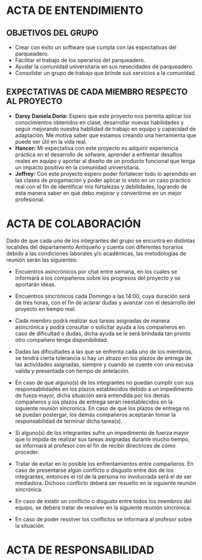 # ACTA DE ENTENDIMIENTO 

## OBJETIVOS DEL GRUPO

- Crear con éxito un software que cumpla con las expectativas del parqueadero.
- Fácilitar el trabajo de los operarios del parqueadero.
- Ayudar la comunidad universitaria en sus nesecidades de parqueadero.
- Consolidar un grupo de trabajo que brinde sus servicios a la comunidad.

## EXPECTATIVAS DE CADA MIEMBRO RESPECTO AL PROYECTO

- **Darsy Daniela Doria:** Espero que este proyecto nos permita aplicar los conocimientos obtenidos en clase, desarrollar nuevas habilidades y seguir mejorando nuestra habilidad de trabajo en equipo y capacidad de adaptación. Me motiva saber que estamos creando una herramienta que puede ser útil en la vida real.
- **Hancer:** Mi expectativa con este proyecto es adquirir experiencia práctica en el desarrollo de sofware, aprender a enfrentar desafíos reales en equipo y aportar al diseño de un producto funcional que tenga un impacto positivo en la comunidad universitaria.   
- **Jeffrey:** Con este proyecto espero poder fortalecer todo lo aprendido en las clases de progamación y poder aplicar lo visto en un caso practico real con el fin de identificar mis fortalezas y debilidades, logrando de esta manera saber en qué debo mejorar y convertirme en un mejor profesional.

# ACTA DE COLABORACIÓN

Dado de que cada uno de los integrantes del grupo se encuntra en distintas localides del departamento Antiqueño y cuenta con diferentes horarios debido a las condiciones laborales y/o académicas, las metodologías de reunión serán las siguientes:

- Encuentros asincrónicos por chat entre semana, en los cuales se informará a los compañeros sobre los progresos del proyecto y se aportarán ideas.

- Encuentros sincrónicos cada Domingo a las 14:00, cuya duración será de tres horas, con el fin de aclarar dudas y avanzar con el desarrollo del proyecto en tiempo real.

- Cada miembro podrá realizar sus tareas asignadas de manera asincrónica y podrá consultar o solicitar ayuda a los compañeros en caso de dificultad o dudas, dicha ayuda se le será brindada tan pronto otro compañero tenga disponibilidad.

- Dadas las dificultades a las que se enfrenta cada uno de los miembros, se tendrá cierta tolerancia si hay un atrazo en los plazos de entrega de las actividades asignadas, siempre y cuando se cuente con una excusa valida y presentada con tiempo de antelación.

- En caso de que alguno(s) de los integrantes no puedan cumplir con sus responsabilidades en los plazos establecidos debido a un impedimento de fueza mayor, dicha situación será entendida por los demás compañeros y los plazos de entrega serán reestablecidos en la siguiente reunión sincronica. En caso de que los plazos de entrega no se puedan postergar, los demás compañeros aceptarán tomar la responsabilidad de terminar dicha tarea(s).

- Si alguno(s) de los integrantes sufre un impedimento de fuerza mayor que lo impida de realizar sus tareas asignadas durante mucho tiempo, se informará al profesor con el fin de recibir directrices de cómo proceder.

- Tratar de evitar en lo posible los enfrentamientos entre compañeros. En caso de presentarse algún conflicto o disgusto entre dos de los integrantes, entonces el rol de la persona no involucrada será el de ser mediadora. Dichoso conflicto deberá ser resuelto en la siguiente reunión sincrónica.

- En caso de existir un conflicto o disgusto entre todos los miembros del equipo, se deberá tratar de resolver en la siguiente reunión sincrónica.

- En caso de poder resolver los conflictos se informará al profesor sobre la situación.

# ACTA DE RESPONSABILIDAD 


